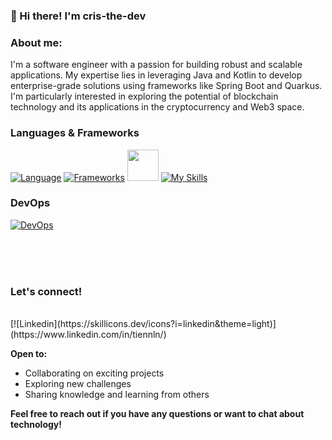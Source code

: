 ### 👋 Hi there! I'm cris-the-dev

### About me:
I'm a software engineer with a passion for building robust and scalable applications. My expertise lies in leveraging Java and Kotlin to develop enterprise-grade solutions using frameworks like Spring Boot and Quarkus. I'm particularly interested in exploring the potential of blockchain technology and its applications in the cryptocurrency and Web3 space.

### Languages & Frameworks

[![Language](https://skillicons.dev/icons?i=java,kotlin,cs,typescript,javascript&theme=light)](https://skillicons.dev)
[![Frameworks](https://skillicons.dev/icons?i=spring&theme=light)](https://skillicons.dev)
<img src="https://encrypted-tbn0.gstatic.com/images?q=tbn:ANd9GcTp0pGpmve1SdfSjHLxlv7oJONd5KAVs_tsvQ&s" width="50" height="50">
[![My Skills](https://skillicons.dev/icons?i=nodejs,react,redux&theme=light)](https://skillicons.dev)

### DevOps
[![DevOps](https://skillicons.dev/icons?i=aws,docker,git,jenkins,gradle,kafka,kubernetes,redis&theme=light)](https://skillicons.dev)


<br>
<br>
<br>

### Let's connect!
<br>
[![Linkedin](https://skillicons.dev/icons?i=linkedin&theme=light)](https://www.linkedin.com/in/tiennln/)

**Open to:**
* Collaborating on exciting projects
* Exploring new challenges
* Sharing knowledge and learning from others

**Feel free to reach out if you have any questions or want to chat about technology!**
